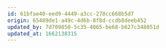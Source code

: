 ```yaml
---
id: 61bfae40-eed9-4449-a3cc-278cc668b5d7
origin: 65489de1-a49c-4d6b-8f8d-ccdb8deeb452
updated_by: 7d709850-5c35-4065-be68-b627c348051d
updated_at: 1662138315
---
```

